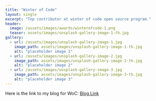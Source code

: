 ```yaml
---
title: "Winter of Code"
layout: single
excerpt: "Top contributor at winter of code open source program."
header:
  image: /assets/images/awards/winterofcode-1.png
  teaser: assets/images/unsplash-gallery-image-1-th.jpg
gallery:
  - url: /assets/images/unsplash-gallery-image-1.jpg
    image_path: assets/images/unsplash-gallery-image-1-th.jpg
    alt: "placeholder image 1"
  - url: /assets/images/unsplash-gallery-image-2.jpg
    image_path: assets/images/unsplash-gallery-image-2-th.jpg
    alt: "placeholder image 2"
  - url: /assets/images/unsplash-gallery-image-3.jpg
    image_path: assets/images/unsplash-gallery-image-3-th.jpg
    alt: "placeholder image 3"
---
```


Here is the link to my blog for WoC: [Blog Link](https://khanfarhan10.github.io/woc/WoCabulary/)